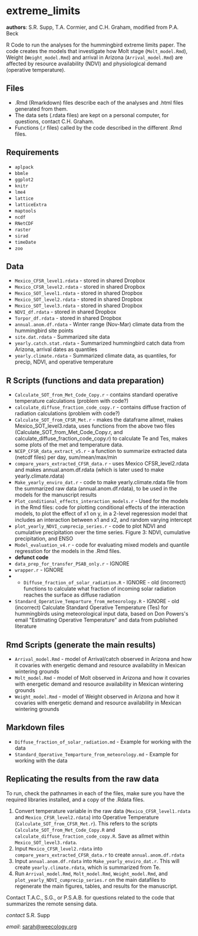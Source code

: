 extreme_limits
==============

**authors**: S.R. Supp, T.A. Cormier, and C.H. Graham, modified from P.A. Beck


R Code to run the analyses for the hummingbird extreme limits paper. 
The code creates the models that investigate how Molt stage (`Molt_model.Rmd`), Weight (`Weight_model.Rmd`) and 
arrival in Arizona (`Arrival_model.Rmd`) are affected by resource availability (NDVI) and physiological demand 
(operative temperature).

Files
-------
  * .Rmd (Rmarkdown) files describe each of the analyses and .html files generated from them. 
  * The data sets (.rdata files) are kept on a personal computer, for questions, contact C.H. Graham. 
  * Functions (.r files) called by the code described in the different .Rmd files.

Requirements
-------------
 * `aplpack`
 * `bbmle`
 * `ggplot2`
 * `knitr`
 * `lme4`
 * `lattice`
 * `latticeExtra`
 * `maptools`
 * `ncdf`
 * `RNetCDF`
 * `raster`
 * `sirad`
 * `timeDate`
 * `zoo`

Data
-----
 * `Mexico_CFSR_level1.rdata` - stored in shared Dropbox
 * `Mexico_CFSR_level2.rdata` - stored in shared Dropbox 
 * `Mexico_SOT_level1.rdata` - stored in shared Dropbox 
 * `Mexico_SOT_level2.rdata` - stored in shared Dropbox
 * `Mexico_SOT_level3.rdata` - stored in shared Dropbox
 * `NDVI_df.rdata` - stored in shared Dropbox 
 * `Torpor_df.rdata` - stored in shared Dropbox
 * `annual.anom.df.rdata` - Winter range (Nov-Mar) climate data from the hummingbird site points
 * `site.dat.rdata` - Summarized site data
 * `yearly.catch.stat.rdata` - Summarized hummingbird catch data from Arizona, arrival dates as quantiles
 * `yearly.climate.rdata` - Summarized climate data, as quantiles, for precip, NDVI, and operative temperature

R Scripts (functions and data preparation)
------------
 * `Calculate_SOT_from_Met_Code_Copy.r` - contains standard operative temperature calculations (problem with code?)
 * `calculate_diffuse_fraction_code_copy.r` - contains diffuse fraction of radiation calculations (problem with code?)
 * `Calculate_SOT_from_CFSR_Met.r` - makes the dataframe allmet, makes Mexico_SOT_level3.rdata, uses functions from the above two files (Calculate_SOT_from_Met_Code_Copy.r, and calculate_diffuse_fraction_code_copy.r) to calculate Te and Tes, makes some plots of the met and temperature data.
 * `NCEP_CFSR_data_extract_v5.r` - a function to summarize extracted data (netcdf files) per day, sum/mean/max/min
 * `compare_years_extracted_CFSR_data.r` - uses Mexico CFSR_level2.rdata and makes annual.anom.df.rdata (which is later used to make yearly.climate.rdata)
 * `Make_yearly_enviro_dat.r` - code to make yearly.climate.rdata file from the summarized raw data (annual.anom.df.rdata), to be used in the models for the manuscript results
 * `Plot_conditional_effects_interaction_models.r` - Used for the models in the Rmd files: code for plotting conditional effects of the interaction models, to plot the effect of x1 on y, in  a 2-level regeression model that includes an interaction between x1 and x2, and random varying intercept
 * `plot_yearly_NDVI_cumprecip_series.r` - code to plot NDVI and cumulative precipitation over the time series. Figure 3: NDVI, cumulative precipitation, and ENSO
 * `Model_evaluation_v4.r` - code for evaluating mixed models and quantile regresstion for the models in the .Rmd files.
 * __defunct code__
 * `data_prep_for_transfer_PSAB_only.r` - IGNORE
 * `wrapper.r` - IGNORE
 *  * `Diffuse_fraction_of_solar_radiation.R` - IGNORE - old (incorrect) functions to calculate what fraction of incoming solar radiation reaches the surface as diffuse radiation
 * `Standard_Operative_Temparture_from_meteorology.R` - IGNORE - old (incorrect) Calculate Standard Operative Temperature (Tes) for hummingbirds using meteorological input data, based on Don Powers's email "Estimating Operative Temperature" and data from published literature


Rmd Scripts (generate the main results)
------------
 * `Arrival_model.Rmd` - model of Arrival/catch observed in Arizona and how it covaries with energetic demand and resource availability in Mexican wintering grounds
 * `Molt_model.Rmd` - model of Molt observed in Arizona and how it covaries with energetic demand and resource availability in Mexican wintering grounds
 * `Weight_model.Rmd` - model of Weight observed in Arizona and how it covaries with energetic demand and resource availability in Mexican wintering grounds

Markdown files
--------------
 * `Diffuse_fraction_of_solar_radiation.md` - Example for working with the data
 * `Standard_Operative_Temparture_from_meteorology.md` - Example for working with the data
 

Replicating the results from the raw data
---------------------------
To run, check the pathnames in each of the files, make sure you have the required libraries installed, and a copy of the .Rdata files.
 1. Convert temperature variable in the raw data (`Mexico_CFSR_level1.rdata` and `Mexico_CFSR_level2.rdata`) into Operative Temperature (`Calculate_SOT_from_CFSR_Met.r`). This refers to the scripts `Calculate_SOT_from_Met_Code_Copy.R` and `calculate_diffuse_fraction_code_copy.R`. Save as allmet within `Mexico_SOT_level3.rdata`.
 2. Input `Mexico_CFSR_level2.rdata` into `compare_years_extracted_CFSR_data.r` to create `annual.anom.df.rdata`
 3. Input `annual.anom.df.rdata` into `Make_yearly_enviro_dat.r`. This will create `yearly.climate.rdata`, which is summarized from Te.
 4. Run `Arrival_model.Rmd`, `Molt_model.Rmd`, `Weight_model.Rmd`, and `plot_yearly_NDVI_cumprecip_series.r` on the main datafiles to regenerate the main figures, tables, and results for the manuscript.

Contact T.A.C., S.G., or P.S.A.B. for questions related to the code that summarizes the remote sensing data.

*contact* S.R. Supp

*email*: sarah@weecology.org
